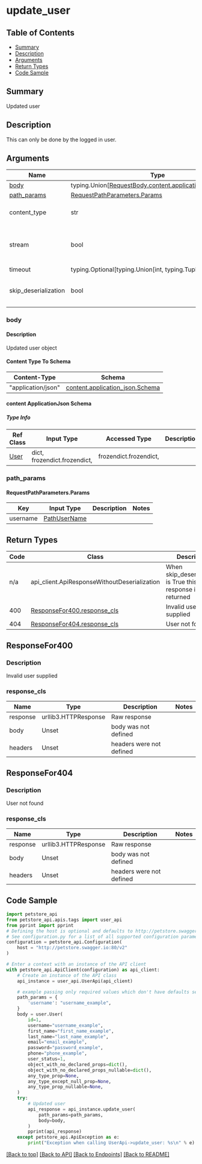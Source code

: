 <a name="top"></a>
# **update_user**
<a name="update_user"></a>

## Table of Contents
- [Summary](#summary)
- [Description](#description)
- [Arguments](#arguments)
- [Return Types](#return-types)
- [Code Sample](#code-sample)

## Summary
Updated user

## Description
This can only be done by the logged in user.

## Arguments

Name | Type | Description  | Notes
------------- | ------------- | ------------- | -------------
[body](#request_body) | typing.Union[[RequestBody.content.application_json.schema](#request_body_request_bodycontentapplication_jsonschema)] | required |
[path_params](#requestpathparameters) | [RequestPathParameters.Params](#RequestPathParametersParams) | |
content_type | str | optional, default is 'application/json' | Selects the schema and serialization of the request body
stream | bool | default is False | if True then the response.content will be streamed and loaded from a file like object. When downloading a file, set this to True to force the code to deserialize the content to a FileSchema file
timeout | typing.Optional[typing.Union[int, typing.Tuple]] | default is None | the timeout used by the rest client
skip_deserialization | bool | default is False | when True, headers and body will be unset and an instance of api_client.ApiResponseWithoutDeserialization will be returned

### <a id="request_body" >body</a>

#### Description
Updated user object

#### Content Type To Schema
Content-Type | Schema
------------ | -------
"application/json" | [content.application_json.Schema](#content-applicationjson-schema)

#### content ApplicationJson Schema

##### Type Info
Ref Class | Input Type | Accessed Type | Description
--------- | ---------- | ------------- | ------------
[User](../../components/schemas/user.User.md#user) | dict, frozendict.frozendict,  | frozendict.frozendict,  |

### <a id="requestpathparameters" >path_params</a>
#### <a id="RequestPathParametersParams" >RequestPathParameters.Params</a>

Key | Input Type | Description  | Notes
------------- | ------------- | ------------- | -------------
username | [PathUserName](../../../components/parameters/parameter_path_user_name.md) | | 

## Return Types

Code | Class | Description
------------- | ------------- | -------------
n/a | api_client.ApiResponseWithoutDeserialization | When skip_deserialization is True this response is returned
400 | [ResponseFor400.response_cls](#response_400response_cls) | Invalid user supplied
404 | [ResponseFor404.response_cls](#response_404response_cls) | User not found

## ResponseFor400

### <a id="response_400description" >Description</a>
Invalid user supplied

### <a id="response_400response_cls" >response_cls</a>
Name | Type | Description  | Notes
------------- | ------------- | ------------- | -------------
response | urllib3.HTTPResponse | Raw response |
body | Unset | body was not defined |
headers | Unset | headers were not defined |

## ResponseFor404

### <a id="response_404description" >Description</a>
User not found

### <a id="response_404response_cls" >response_cls</a>
Name | Type | Description  | Notes
------------- | ------------- | ------------- | -------------
response | urllib3.HTTPResponse | Raw response |
body | Unset | body was not defined |
headers | Unset | headers were not defined |

## Code Sample

```python
import petstore_api
from petstore_api.apis.tags import user_api
from pprint import pprint
# Defining the host is optional and defaults to http://petstore.swagger.io:80/v2
# See configuration.py for a list of all supported configuration parameters.
configuration = petstore_api.Configuration(
    host = "http://petstore.swagger.io:80/v2"
)

# Enter a context with an instance of the API client
with petstore_api.ApiClient(configuration) as api_client:
    # Create an instance of the API class
    api_instance = user_api.UserApi(api_client)

    # example passing only required values which don't have defaults set
    path_params = {
        'username': "username_example",
    }
    body = user.User(
        id=1,
        username="username_example",
        first_name="first_name_example",
        last_name="last_name_example",
        email="email_example",
        password="password_example",
        phone="phone_example",
        user_status=1,
        object_with_no_declared_props=dict(),
        object_with_no_declared_props_nullable=dict(),
        any_type_prop=None,
        any_type_except_null_prop=None,
        any_type_prop_nullable=None,
    )
    try:
        # Updated user
        api_response = api_instance.update_user(
            path_params=path_params,
            body=body,
        )
        pprint(api_response)
    except petstore_api.ApiException as e:
        print("Exception when calling UserApi->update_user: %s\n" % e)
```

[[Back to top]](#top) [[Back to API]](../UserApi.md) [[Back to Endpoints]](../../../../README.md#Endpoints) [[Back to README]](../../../../README.md)
